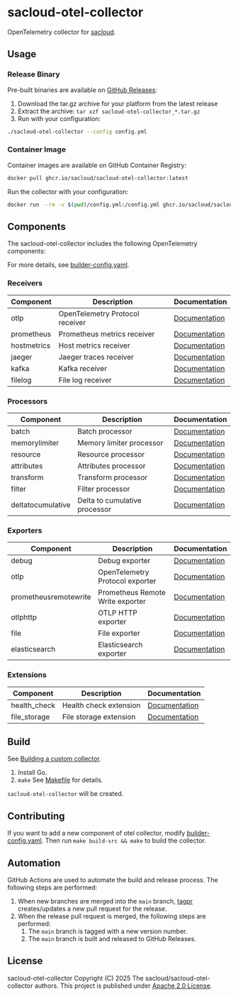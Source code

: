 # sacloud-otel-collector

OpenTelemetry collector for [sacloud](https://github.com/sacloud).

## Usage

### Release Binary

Pre-built binaries are available on [GitHub Releases](https://github.com/sacloud/sacloud-otel-collector/releases):

1. Download the tar.gz archive for your platform from the latest release
2. Extract the archive: `tar xzf sacloud-otel-collector_*.tar.gz`
3. Run with your configuration:

```bash
./sacloud-otel-collector --config config.yml
```

### Container Image

Container images are available on GitHub Container Registry:

```bash
docker pull ghcr.io/sacloud/sacloud-otel-collector:latest
```

Run the collector with your configuration:

```bash
docker run --rm -v $(pwd)/config.yml:/config.yml ghcr.io/sacloud/sacloud-otel-collector:latest --config /config.yml
```

## Components

The sacloud-otel-collector includes the following OpenTelemetry components:

For more details, see [builder-config.yaml](builder-config.yaml).

### Receivers

| Component | Description | Documentation |
|-----------|-------------|---------------|
| otlp | OpenTelemetry Protocol receiver | [Documentation](https://github.com/open-telemetry/opentelemetry-collector/tree/main/receiver/otlpreceiver) |
| prometheus | Prometheus metrics receiver | [Documentation](https://github.com/open-telemetry/opentelemetry-collector-contrib/tree/main/receiver/prometheusreceiver) |
| hostmetrics | Host metrics receiver | [Documentation](https://github.com/open-telemetry/opentelemetry-collector-contrib/tree/main/receiver/hostmetricsreceiver) |
| jaeger | Jaeger traces receiver | [Documentation](https://github.com/open-telemetry/opentelemetry-collector-contrib/tree/main/receiver/jaegerreceiver) |
| kafka | Kafka receiver | [Documentation](https://github.com/open-telemetry/opentelemetry-collector-contrib/tree/main/receiver/kafkareceiver) |
| filelog | File log receiver | [Documentation](https://github.com/open-telemetry/opentelemetry-collector-contrib/tree/main/receiver/filelogreceiver) |

### Processors

| Component | Description | Documentation |
|-----------|-------------|---------------|
| batch | Batch processor | [Documentation](https://github.com/open-telemetry/opentelemetry-collector/tree/main/processor/batchprocessor) |
| memorylimiter | Memory limiter processor | [Documentation](https://github.com/open-telemetry/opentelemetry-collector/tree/main/processor/memorylimiterprocessor) |
| resource | Resource processor | [Documentation](https://github.com/open-telemetry/opentelemetry-collector-contrib/tree/main/processor/resourceprocessor) |
| attributes | Attributes processor | [Documentation](https://github.com/open-telemetry/opentelemetry-collector-contrib/tree/main/processor/attributesprocessor) |
| transform | Transform processor | [Documentation](https://github.com/open-telemetry/opentelemetry-collector-contrib/tree/main/processor/transformprocessor) |
| filter | Filter processor | [Documentation](https://github.com/open-telemetry/opentelemetry-collector-contrib/tree/main/processor/filterprocessor) |
| deltatocumulative | Delta to cumulative processor | [Documentation](https://github.com/open-telemetry/opentelemetry-collector-contrib/tree/main/processor/deltatocumulativeprocessor) |

### Exporters

| Component | Description | Documentation |
|-----------|-------------|---------------|
| debug | Debug exporter | [Documentation](https://github.com/open-telemetry/opentelemetry-collector/tree/main/exporter/debugexporter) |
| otlp | OpenTelemetry Protocol exporter | [Documentation](https://github.com/open-telemetry/opentelemetry-collector/tree/main/exporter/otlpexporter) |
| prometheusremotewrite | Prometheus Remote Write exporter | [Documentation](https://github.com/open-telemetry/opentelemetry-collector-contrib/tree/main/exporter/prometheusremotewriteexporter) |
| otlphttp | OTLP HTTP exporter | [Documentation](https://github.com/open-telemetry/opentelemetry-collector/tree/main/exporter/otlphttpexporter) |
| file | File exporter | [Documentation](https://github.com/open-telemetry/opentelemetry-collector-contrib/tree/main/exporter/fileexporter) |
| elasticsearch | Elasticsearch exporter | [Documentation](https://github.com/open-telemetry/opentelemetry-collector-contrib/tree/main/exporter/elasticsearchexporter) |

### Extensions

| Component | Description | Documentation |
|-----------|-------------|---------------|
| health_check | Health check extension | [Documentation](https://github.com/open-telemetry/opentelemetry-collector-contrib/tree/main/extension/healthcheckextension) |
| file_storage | File storage extension | [Documentation](https://github.com/open-telemetry/opentelemetry-collector-contrib/tree/main/extension/storage/filestorage) |

## Build

See [Building a custom collector](https://opentelemetry.io/docs/collector/custom-collector/).

1. Install Go.
2. `make`
    See [Makefile](Makefile) for details.

`sacloud-otel-collector` will be created.

## Contributing

If you want to add a new component of otel collector, modify [builder-config.yaml](builder-config.yaml). Then run `make build-src && make` to build the collector.

## Automation

GitHub Actions are used to automate the build and release process. The following steps are performed:

1. When new branches are merged into the `main` branch, [tagpr](https://github.com/Songmu/tagpr) creates/updates a new pull request for the release.
2. When the release pull request is merged, the following steps are performed:
   1. The `main` branch is tagged with a new version number.
   2. The `main` branch is built and released to GitHub Releases.

## License

sacloud-otel-collector Copyright (C) 2025 The sacloud/sacloud-otel-collector authors.
This project is published under [Apache 2.0 License](LICENSE).

